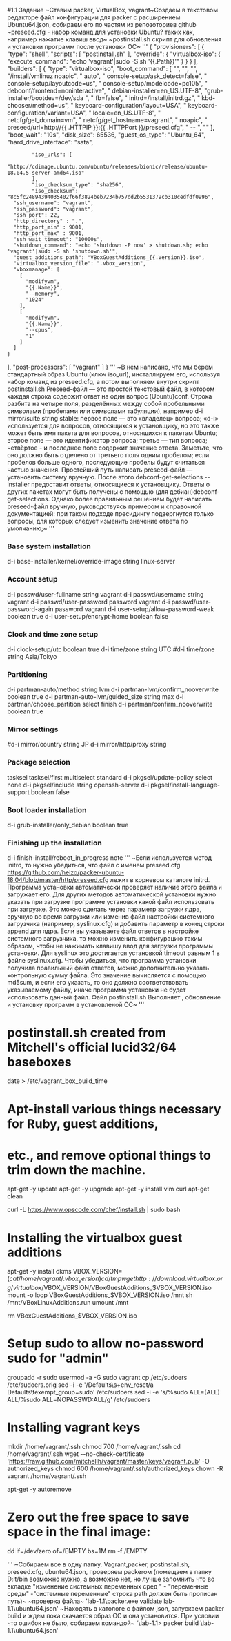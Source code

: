 #1.1 Задание
~Ставим packer, VirtualBox, vagrant~Создаем в текстовом редакторе файл конфигурации для packer с расширением Ubuntu64.json, собираем его по частям из репозоториев github
~preseed.cfg -  набор команд для установки Ubuntu? таких как, например нажатие клавиш ввод~
~postinstall.sh скрипт для  обновления и установки программ после установки ОС~
'''
{
  "provisioners": [
    {
      "type": "shell",
      "scripts": [
        "postinstall.sh"
      ],
      "override": {
        "virtualbox-iso": {
          "execute_command": "echo 'vagrant'|sudo -S sh '{{.Path}}'"
        }
      }
    }
  ],
  "builders": [
    {
      "type": "virtualbox-iso",
      "boot_command": [
        "<esc><wait>",
        "<esc><wait>",
        "<enter><wait>",
        "/install/vmlinuz noapic<wait>",
        " auto<wait>",
        " console-setup/ask_detect=false<wait>",
        " console-setup/layoutcode=us<wait>",
        " console-setup/modelcode=pc105<wait>",
        " debconf/frontend=noninteractive<wait>",
        " debian-installer=en_US.UTF-8<wait>",
		"grub-installer/bootdev=/dev/sda<wait> ",
        " fb=false<wait>",
        " initrd=/install/initrd.gz<wait>",
        " kbd-chooser/method=us<wait>",
        " keyboard-configuration/layout=USA<wait>",
        " keyboard-configuration/variant=USA<wait>",
        " locale=en_US.UTF-8<wait>",
        " netcfg/get_domain=vm<wait>",
        " netcfg/get_hostname=vagrant<wait>",
        " noapic<wait>",
        " preseed/url=http://{{ .HTTPIP }}:{{ .HTTPPort }}/preseed.cfg<wait>",
        " -- <wait>",
        "<enter><wait>"
      ],
      "boot_wait": "10s",
      "disk_size": 65536,
      "guest_os_type": "Ubuntu_64",
	  "hard_drive_interface": "sata",
      
            "iso_urls": [
            "http://cdimage.ubuntu.com/ubuntu/releases/bionic/release/ubuntu-18.04.5-server-amd64.iso"
            ],
            "iso_checksum_type": "sha256",
            "iso_checksum": "8c5fc24894394035402f66f3824beb7234b757dd2b5531379cb310cedfdf0996",
      "ssh_username": "vagrant",
      "ssh_password": "vagrant",
      "ssh_port": 22,
      "http_directory" : ".",
      "http_port_min" : 9001,
      "http_port_max" : 9001,
      "ssh_wait_timeout": "10000s",
      "shutdown_command": "echo 'shutdown -P now' > shutdown.sh; echo 'vagrant'|sudo -S sh 'shutdown.sh'",
      "guest_additions_path": "VBoxGuestAdditions_{{.Version}}.iso",
      "virtualbox_version_file": ".vbox_version",
      "vboxmanage": [
        [
          "modifyvm",
          "{{.Name}}",
          "--memory",
          "1024"
        ],
        [
          "modifyvm",
          "{{.Name}}",
          "--cpus",
          "1"
        ]
      ]
    }
  ],
  "post-processors": [
    "vagrant"
  ]
}
'''
~В нем написано, что мы берем стандартный образ Ubuntu (ключ iso_url), инсталлируем его, используя набор команд из preseed.cfg, а потом выполняем внутри скрипт postinstall.sh
Preseed-файл — это простой текстовый файл, в котором каждая строка содержит ответ на один вопрос (Ubuntu)conf. Строка разбита на четыре поля, разделённых между собой пробельными символами (пробелами или символами табуляции), например d-i mirror/suite string stable:
первое поле — это «владелец» вопроса; «d-i» используется для вопросов, относящихся к установщику, но это также может быть имя пакета для вопросов, относящихся к пакетам Ubuntu;
второе поле — это идентификатор вопроса;
третье — тип вопроса;
четвёртое -  и последнее поле содержит значение ответа. Заметьте, что оно должно быть отделено от третьего поля одним пробелом; если пробелов больше одного, последующие пробелы будут считаться частью значения.
Простейший путь написать preseed-файл — установить систему вручную. После этого debconf-get-selections --installer предоставит ответы, относящиеся к установщику. Ответы о других пакетах могут быть получены с помощью (для дебиан)debconf-get-selections. Однако более правильным решением будет написать preseed-файл вручную, руководствуясь примером и справочной документацией: при таком подходе пресидингу подвергнутся только вопросы, для которых следует изменить значение ответа по умолчанию;~
 '''
### Base system installation
d-i base-installer/kernel/override-image string linux-server

### Account setup
d-i passwd/user-fullname string vagrant
d-i passwd/username string vagrant
d-i passwd/user-password password vagrant
d-i passwd/user-password-again password vagrant
d-i user-setup/allow-password-weak boolean true
d-i user-setup/encrypt-home boolean false

### Clock and time zone setup
d-i clock-setup/utc boolean true
d-i time/zone string UTC
#d-i time/zone string Asia/Tokyo

### Partitioning
d-i partman-auto/method string lvm
d-i partman-lvm/confirm_nooverwrite boolean true
d-i partman-auto-lvm/guided_size string max
d-i partman/choose_partition select finish
d-i partman/confirm_nooverwrite boolean true

### Mirror settings
#d-i mirror/country string JP
d-i mirror/http/proxy string

### Package selection
tasksel tasksel/first multiselect standard
d-i pkgsel/update-policy select none
d-i pkgsel/include string openssh-server
d-i pkgsel/install-language-support boolean false

### Boot loader installation
d-i grub-installer/only_debian boolean true

### Finishing up the installation
d-i finish-install/reboot_in_progress note
'''
~Если используется метод initrd, то нужно убедиться, что файл с именем preseed.cfg https://github.com/heizo/packer-ubuntu-18.04/blob/master/http/preseed.cfg  лежит в корневом каталоге initrd. Программа установки автоматически проверяет наличие этого файла и загружает его.
Для других методов автоматической установки нужно указать при загрузке программе установки какой файл использовать при загрузке. Это можно сделать через параметр загрузки ядра, вручную во время загрузки или изменив файл настройки системного загрузчика (например, syslinux.cfg) и добавить параметр в конец строки append для ядра.
Если вы указываете файл ответов в настройке системного загрузчика, то можно изменить конфигурацию таким образом, чтобы не нажимать клавишу ввод для загрузки программы установки. Для syslinux это достигается установкой timeout равным 1 в файле syslinux.cfg.
Чтобы убедиться, что программа установки получила правильный файл ответов, можно дополнительно указать контрольную сумму файла. Это значение вычисляется с помощью md5sum, и если его указать, то оно должно соответствовать указываемому файлу, иначе программа установки не будет использовать данный файл.
Файл 
postinstall.sh Выполняет , обновление и установку программ в установленой ОС~
'''
# postinstall.sh created from Mitchell's official lucid32/64 baseboxes

date > /etc/vagrant_box_build_time


# Apt-install various things necessary for Ruby, guest additions,
# etc., and remove optional things to trim down the machine.
apt-get -y update
apt-get -y upgrade
apt-get -y install vim curl
apt-get clean

curl -L https://www.opscode.com/chef/install.sh | sudo bash

# Installing the virtualbox guest additions
apt-get -y install dkms
VBOX_VERSION=$(cat /home/vagrant/.vbox_version)
cd /tmp
wget http://download.virtualbox.org/virtualbox/$VBOX_VERSION/VBoxGuestAdditions_$VBOX_VERSION.iso
mount -o loop VBoxGuestAdditions_$VBOX_VERSION.iso /mnt
sh /mnt/VBoxLinuxAdditions.run
umount /mnt

rm VBoxGuestAdditions_$VBOX_VERSION.iso

# Setup sudo to allow no-password sudo for "admin"
groupadd -r sudo
usermod -a -G sudo vagrant
cp /etc/sudoers /etc/sudoers.orig
sed -i -e '/Defaults\s\+env_reset/a Defaults\texempt_group=sudo' /etc/sudoers
sed -i -e 's/%sudo ALL=(ALL) ALL/%sudo ALL=NOPASSWD:ALL/g' /etc/sudoers

# Installing vagrant keys
mkdir /home/vagrant/.ssh
chmod 700 /home/vagrant/.ssh
cd /home/vagrant/.ssh
wget --no-check-certificate 'https://raw.github.com/mitchellh/vagrant/master/keys/vagrant.pub' -O authorized_keys
chmod 600 /home/vagrant/.ssh/authorized_keys
chown -R vagrant /home/vagrant/.ssh


apt-get -y autoremove

# Zero out the free space to save space in the final image:
dd if=/dev/zero of=/EMPTY bs=1M
rm -f /EMPTY
 
'''
~Cобираем все в одну папку. Vagrant,packer, postinstall.sh, preseed.cfg, ubuntu64.json, 
проверяем packerом (помещаем в папку D:it/bin возможно нужно, а возможно нет, но лучше запомнить что во вкладке "изменение системных переменных сред " - "переменные среды"
-"системные переменные" строка path должен быть прописан путь)~
~проверка файла~
'lab-1.1\packer.exe validate lab-1.1\ubuntu64.json'
~Находять в катологе с файлом json, запускаем packer build и ждем пока скачается образ ОС и она установится. При условии что ошибок не было, собираем командой~
'\lab-1.1> packer build \lab-1.1\ubuntu64.json'
  
 



